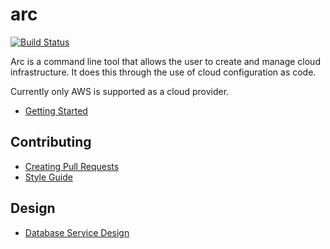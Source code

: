# arc

[![Build Status](https://travis-ci.org/cisco/arc.svg?branch=master)](https://travis-ci.org/cisco/arc)

Arc is a command line tool that allows the user to create and manage cloud
infrastructure. It does this through the use of cloud configuration as code.

Currently only AWS is supported as a cloud provider.

- [Getting Started](docs/getting_started.md)


## Contributing

- [Creating Pull Requests](docs/github_forking_process.md)
- [Style Guide](docs/style_guide.md)

## Design

- [Database Service Design](docs/design/database_service/design.md)
